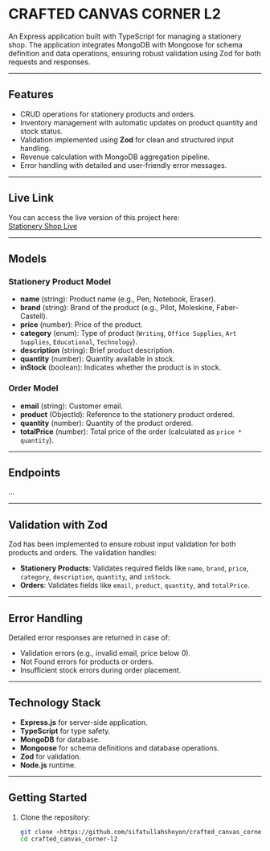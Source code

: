 # CRAFTED CANVAS CORNER L2

An Express application built with TypeScript for managing a stationery shop. The application integrates MongoDB with Mongoose for schema definition and data operations, ensuring robust validation using Zod for both requests and responses.

---

## Features

- CRUD operations for stationery products and orders.
- Inventory management with automatic updates on product quantity and stock status.
- Validation implemented using **Zod** for clean and structured input handling.
- Revenue calculation with MongoDB aggregation pipeline.
- Error handling with detailed and user-friendly error messages.

---

## Live Link

You can access the live version of this project here:  
[Stationery Shop Live](https://stationery-shop-l2.vercel.app/)

---

## Models

### Stationery Product Model

- **name** (string): Product name (e.g., Pen, Notebook, Eraser).
- **brand** (string): Brand of the product (e.g., Pilot, Moleskine, Faber-Castell).
- **price** (number): Price of the product.
- **category** (enum): Type of product (`Writing`, `Office Supplies`, `Art Supplies`, `Educational`, `Technology`).
- **description** (string): Brief product description.
- **quantity** (number): Quantity available in stock.
- **inStock** (boolean): Indicates whether the product is in stock.

### Order Model

- **email** (string): Customer email.
- **product** (ObjectId): Reference to the stationery product ordered.
- **quantity** (number): Quantity of the product ordered.
- **totalPrice** (number): Total price of the order (calculated as `price * quantity`).

---

## Endpoints

...

---

## Validation with Zod

Zod has been implemented to ensure robust input validation for both products and orders. The validation handles:

- **Stationery Products**: Validates required fields like `name`, `brand`, `price`, `category`, `description`, `quantity`, and `inStock`.
- **Orders**: Validates fields like `email`, `product`, `quantity`, and `totalPrice`.

---

## Error Handling

Detailed error responses are returned in case of:

- Validation errors (e.g., invalid email, price below 0).
- Not Found errors for products or orders.
- Insufficient stock errors during order placement.

---

## Technology Stack

- **Express.js** for server-side application.
- **TypeScript** for type safety.
- **MongoDB** for database.
- **Mongoose** for schema definitions and database operations.
- **Zod** for validation.
- **Node.js** runtime.

---

## Getting Started

1. Clone the repository:
   ```bash
   git clone <https://github.com/sifatullahshoyon/crafted_canvas_corner-l2>
   cd crafted_canvas_corner-l2
   ```
